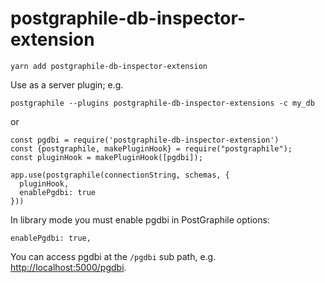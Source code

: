 # postgraphile-db-inspector-extension

```
yarn add postgraphile-db-inspector-extension
```

Use as a server plugin; e.g.

```
postgraphile --plugins postgraphile-db-inspector-extensions -c my_db
```

or

```
const pgdbi = require('postgraphile-db-inspector-extension')
const {postgraphile, makePluginHook} = require("postgraphile");
const pluginHook = makePluginHook([pgdbi]);

app.use(postgraphile(connectionString, schemas, {
  pluginHook,
  enablePgdbi: true
}))
```

In library mode you must enable pgdbi in PostGraphile options:
```
enablePgdbi: true,
```

You can access pgdbi at the `/pgdbi` sub path, e.g. [http://localhost:5000/pgdbi](http://localhost:5000/pgdbi).

